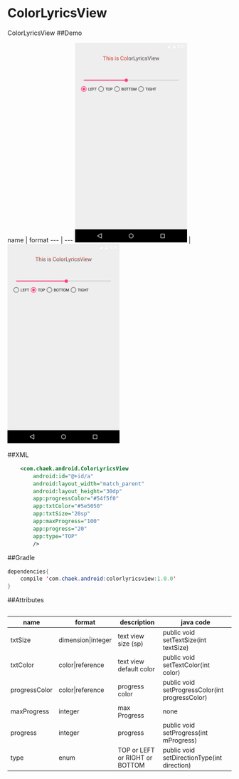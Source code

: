 # ColorLyricsView
ColorLyricsView
##Demo
 
<table>
<tr>
name | format 
--- | ---   
<img src="./img/left.png" width="50%"><img>
 |<img src="./img/top.png" width="50%"><img>
 
 
##XML
```xml
    <com.chaek.android.ColorLyricsView
        android:id="@+id/a"
        android:layout_width="match_parent"
        android:layout_height="30dp"
        app:progressColor="#54f5f0"
        app:txtColor="#5e5050"
        app:txtSize="20sp"
        app:maxProgress="100"
        app:progress="20"
        app:type="TOP"
        />
```

##Gradle
```java
dependencies{
    compile 'com.chaek.android:colorlyricsview:1.0.0'
}
```

##Attributes

name     | format | description |java code
--- | ---   |---           |---
txtSize | dimension\|integer | text view size (sp)| public void setTextSize(int textSize) 
txtColor    | color\|reference   | text view default color|  public void setTextColor(int color) 
progressColor     | color\|reference    | progress color| public void setProgressColor(int progressColor)
maxProgress     | integer    | max Progress |none
progress     | integer    | progress|public void setProgress(int mProgress) 
type     | enum    | TOP or LEFT or RIGHT or BOTTOM| public void setDirectionType(int direction)

